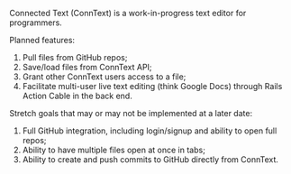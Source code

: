 Connected Text (ConnText) is a work-in-progress text editor for programmers.

Planned features:

1. Pull files from GitHub repos;
2. Save/load files from ConnText API;
3. Grant other ConnText users access to a file;
4. Facilitate multi-user live text editing (think Google Docs) through Rails Action Cable in the back end.

Stretch goals that may or may not be implemented at a later date:

1. Full GitHub integration, including login/signup and ability to open full repos;
2. Ability to have multiple files open at once in tabs;
3. Ability to create and push commits to GitHub directly from ConnText.
